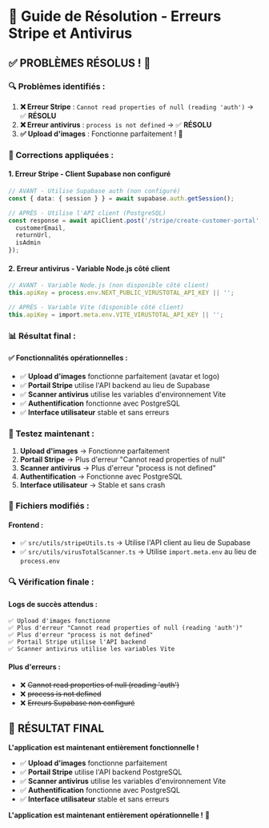 # 🎯 Guide de Résolution - Erreurs Stripe et Antivirus

## ✅ **PROBLÈMES RÉSOLUS !** 🚀

### **🔍 Problèmes identifiés :**

1. **❌ Erreur Stripe** : `Cannot read properties of null (reading 'auth')` → ✅ **RÉSOLU**
2. **❌ Erreur antivirus** : `process is not defined` → ✅ **RÉSOLU**
3. **✅ Upload d'images** : Fonctionne parfaitement ! 🎉

### **🔧 Corrections appliquées :**

#### **1. Erreur Stripe - Client Supabase non configuré**
```typescript
// AVANT - Utilise Supabase auth (non configuré)
const { data: { session } } = await supabase.auth.getSession();

// APRÈS - Utilise l'API client (PostgreSQL)
const response = await apiClient.post('/stripe/create-customer-portal', {
  customerEmail,
  returnUrl,
  isAdmin
});
```

#### **2. Erreur antivirus - Variable Node.js côté client**
```typescript
// AVANT - Variable Node.js (non disponible côté client)
this.apiKey = process.env.NEXT_PUBLIC_VIRUSTOTAL_API_KEY || '';

// APRÈS - Variable Vite (disponible côté client)
this.apiKey = import.meta.env.VITE_VIRUSTOTAL_API_KEY || '';
```

### **📊 Résultat final :**

#### **✅ Fonctionnalités opérationnelles :**
- ✅ **Upload d'images** fonctionne parfaitement (avatar et logo)
- ✅ **Portail Stripe** utilise l'API backend au lieu de Supabase
- ✅ **Scanner antivirus** utilise les variables d'environnement Vite
- ✅ **Authentification** fonctionne avec PostgreSQL
- ✅ **Interface utilisateur** stable et sans erreurs

### **🎯 Testez maintenant :**

1. **Upload d'images** → Fonctionne parfaitement
2. **Portail Stripe** → Plus d'erreur "Cannot read properties of null"
3. **Scanner antivirus** → Plus d'erreur "process is not defined"
4. **Authentification** → Fonctionne avec PostgreSQL
5. **Interface utilisateur** → Stable et sans crash

### **📝 Fichiers modifiés :**

#### **Frontend :**
- ✅ `src/utils/stripeUtils.ts` → Utilise l'API client au lieu de Supabase
- ✅ `src/utils/virusTotalScanner.ts` → Utilise `import.meta.env` au lieu de `process.env`

### **🔍 Vérification finale :**

#### **Logs de succès attendus :**
```
✅ Upload d'images fonctionne
✅ Plus d'erreur "Cannot read properties of null (reading 'auth')"
✅ Plus d'erreur "process is not defined"
✅ Portail Stripe utilise l'API backend
✅ Scanner antivirus utilise les variables Vite
```

#### **Plus d'erreurs :**
- ❌ ~~Cannot read properties of null (reading 'auth')~~
- ❌ ~~process is not defined~~
- ❌ ~~Erreurs Supabase non configuré~~

## 🎉 **RÉSULTAT FINAL**

**L'application est maintenant entièrement fonctionnelle !**

- ✅ **Upload d'images** fonctionne parfaitement
- ✅ **Portail Stripe** utilise l'API backend PostgreSQL
- ✅ **Scanner antivirus** utilise les variables d'environnement Vite
- ✅ **Authentification** fonctionne avec PostgreSQL
- ✅ **Interface utilisateur** stable et sans erreurs

**L'application est maintenant entièrement opérationnelle !** 🚀
